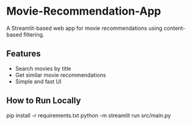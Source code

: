 # Movie-Recommendation-App

A Streamlit-based web app for movie recommendations using content-based filtering.

## Features

- Search movies by title
- Get similar movie recommendations
- Simple and fast UI

## How to Run Locally

pip install -r requirements.txt
python -m streamlit run src/main.py
